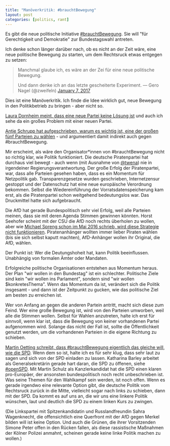```yaml
---
title: "Manöverkritik: #brauchtBewegung"
layout: post
categories: [politics, rant]
---
```


Es gibt die neue politische Initiative <a href="https://bewegung.jetzt/">#brauchtBewegung</a>. Sie will "für Gerechtigkeit und Demokratie" zur Bundestagswahl antreten.

Ich denke schon länger darüber nach, ob es nicht an der Zeit wäre, eine neue politische Bewegung zu starten, um dem Rechtsruck etwas entgegen zu setzen:

<blockquote>
Manchmal glaube ich, es wäre an der Zei für eine neue politische Bewegung.

Und dann denke ich an das letzte gescheiterte Experiment.
— Gero Nagel (@zweifeln) <a href="https://twitter.com/zweifeln/status/817879597463248896">January 7, 2017</a></blockquote>


Dies ist eine Manöverkritik. Ich finde die Idee wirklich gut, neue Bewegung in den Politikbetrieb zu bringen - aber nicht so.

<a href="https://editionf.com/Eine-neue-Partei-ist-keine-neue-Loesung">Laura Dornheim meint, dass eine neue Partei keine Lösung ist</a> und auch ich sehe da ein großes Problem mit einer neuen Partei.

<a href="https://antjeschrupp.com/2017/01/23/the-big-ugly-five-im-oktober-waehlen-gehen-aber-richtig/">Antje Schrupp hat aufgeschrieben, warum es wichtig ist, eine der großen fünf Parteien zu wählen</a> - und argumentiert damit indirekt auch gegen #brauchtBewegung.

Mir erscheint, als wäre den Organisator\*innen von #brauchtBewegung nicht so richtig klar, wie Politik funktioniert. Die deutsche Piratenpartei hat durchaus viel bewegt - auch wenn (mit Ausnahme von <a href="https://twitter.com/twena">@twena</a>) nie in irgendeiner Regierungsverantwortung.
Der große Erfolg der Piratenpartei, war, dass alle Parteien gesehen haben, dass es ein Momentum für Netzpolitik gab. Transparenzgesetze wurden geschrieben, Internetzensur gestoppt und der Datenschutz hat eine neue europäische Verordnung bekommen.
Selbst die Wiedereinführung der Vorratsdatenspeicherung kam erst, als die Piratenpartei schon weitgehend bedeutungslos war. Das Druckmittel hatte sich aufgebraucht.

Die AfD hat gerade Bundespolitisch sehr viel Erfolg, weil alle Parteien meinen, dass sie mit deren Agenda Stimmen gewinnen könnten. Horst Seehofer scheint mit der CSU die AfD noch rechts überholen zu wollen, aber wie <a href="http://www.sprengsatz.de/?p=4312">Michael Spreng schon im Mai 2016 schrieb, wird diese Strategie nicht funktionieren</a>. Piratenanhänger wollten immer lieber Piraten wählen (bis sie sich selbst kaputt machten), AfD-Anhänger wollen ihr Original, die AfD, wählen.

Der Punkt ist: Wer die Deutungshoheit hat, kann Politik beeinflussen. Unabhängig von formalen Ämter oder Mandaten.

Erfolgreiche politische Organisationen entstehen aus Momentum heraus. Der Plan "wir wollen in den Bundestag" ist ein schlechter. Politische Ziele sind kein "wir wollen ins Parlament", sondern sind "wir wollen $konkretesThema". Wenn das Momentum da ist, verändert sich die Politik insgesamt - und dann ist der Zeitpunkt zu gucken, wie das politische Ziel am besten zu erreichen ist.

Wer von Anfang an gegen die anderen Partein antritt, macht sich diese zum Feind. Wer eine große Bewegung ist, wird von den Parteien umworben, weil alle die Stimmen wollen. Selbst für Wahlen anzutreten, halte ich erst für sinnvoll, wenn klar ist, dass die Bewegung von keiner vorhandenen Partei aufgenommen wird. Solange das nicht der Fall ist, sollte die Öffentlichkeit genutzt werden, um die vorhandenen Parteien in die eigene Richtung zu schieben.

<a href="https://kaffeeundkapital.de/2017/01/24/pro-contra-zum-projekt-bewegung/">Martin Oetting schreibt, dass #brauchtBewegung eigentlich das gleiche will, wie die SPD</a>. Wenn dem so ist, halte ich es für sehr klug, dass sehr laut zu sagen und sich von der SPD einladen zu lassen. Katharina Barley arbeitet als Generalsekretärin gerade hart daran, die SPD zu öffenen, siehe <a href="https://www.spd.de/partei/zukunftskongress/">#openSPD</a>.
Mit Martin Schulz als Kanzlerkandidat hat die SPD einen klaren pro-Europäer, der ansonsten bundespolitisch noch recht unbeschrieben ist. Was seine Themen für den Wahlkampf sein werden, ist noch offen.
Wenn es gerade irgendwo eine relevante Option gibt, die deutsche Politik vom Rechtsruck zurück in die Mitte, vielleicht sogar nach links zu schieben, dann mit der SPD. Da kommt es auf uns an, die wir uns eine linkere Politik wünschen, laut und deutlich die SPD zu einem linken Kurs zu zwingen.

(Die Linkspartei mit Spitzenkandidatin und Russlandfreundin Sahra Wagenknecht, die offensichtlich eine Querfront mit der AfD gegen Merkel bilden will ist keine Option. Und auch die Grünen, die ihrer Vorsitzenden Simone Peter offen in den Rücken fallen, als diese rassistische Maßnahmen der Kölner Polizei anmahnt, scheinen gerade keine linke Politik machen zu wollen.)
